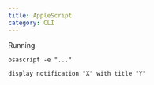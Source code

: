 ```yaml
---
title: AppleScript
category: CLI
---
```


Running

    osascript -e "..."

    display notification "X" with title "Y"

